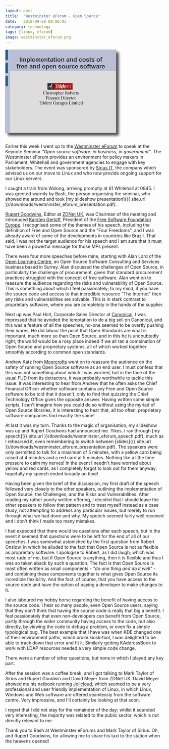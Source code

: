 ```yaml
---
layout: post
title:  "Westminster eForum - Open Source"
date:   2010-09-28 00:00:03
category: technology
tags: [linux, eforum]
image: westminster_eforum.png
---
```


<a href="/downloads/westminster_eforum_presentation.pdf"><img src="/assets/westminster_eforum.png" class="image-right" alt="Westminster eForum"></a>

Earlier this week I went up to the [Westminster eForum](http://www.westminstereforum.co.uk/) to speak at the Keynote Seminar *"Open source software: in business, in government"*.  The Westminster eForum provides an environment for policy makers in Parliament, Whitehall and government agencies to engage with key stakeholders.  The event was sponsored by [Sirius IT](http://www.siriusit.co.uk/), the company which advised us on our move to Linux and who now provide ongoing support for our Linux servers.  

<!--more-->

I caught a train from Woking, arriving promptly at 61 Whitehall at 0845.  I was greeted warmly by Bash, the person organising the seminar, who showed me around and took [my slideshow presentation]({{ site.url }}/downloads/westminster_eforum_presentation.pdf).

[Rupert Goodwins](http://www.zdnet.co.uk/blogs/ruperts-diary/), Editor at [ZDNet UK](http://www.zdnet.co.uk), was Chairman of the meeting and introduced [Karsten Gerloff](http://blogs.fsfe.org/gerloff/), President of the [Free Software Foundation Europe](http://www.fsfe.org).  I recognised some of the themes of his speech, including the definition of Free and Open Source and the "Four Freedoms", and I was already aware of some of the developments in countries like Brazil.  That said, I was not the target audience for his speech and I am sure that it must have been a powerful message for those MPs present.

There were four more speeches before mine, starting with Alan Lord of the [Open Learning Centre](http://www.theopenlearningcentre.com/), an Open Source Software Consulting and Services business based in Surrey.  Alan discussed the challenges of Open Source, in particularly the challenge of procurement, given that standard procurement practices struggled with the concept of free software.  Alan went on to reassure the audience regarding the risks and vulnerability of Open Source.  This is something about which I feel passionately; to my mind, if you have the source code and access to that incredible resource "The Internet" then any risks and vulnerabilities are solvable.  This is in stark contrast to proprietary software, where you are completely in the hands of the supplier.

Next up was Paul Holt, Corporate Sales Director at [Canonical](http://www.canonical.com).  I was impressed that he avoided the temptation to do a big sell on Canonical, and this was a feature of all the speeches, no-one seemed to be overtly pushing their wares.  He did labour the point that Open Standards are what is important, much more so than Open Source, and in this he is undoubtedly right; the world would be a rosy place indeed if we all ran a combination of Open Source and proprietary systems, all of which worked together smoothly according to common open standards.

Andrew Katz from [Moorcrofts](http://www.moorcrofts.com/) went on to reassure the audience on the safety of running Open Source software as an end user.  I must confess that this was not something about which I was worried, but in the face of the usual FUD from its detractors, it was probably worthwhile to tackle this issue.  It was interesting to hear from Andrew that he often asks the Chief Financial Officer whether software contains any Free and Open Source software to be told that it doesn't, only to find that quizzing the Chief Technology Office gives the opposite answer.  Having written some simple scripts, I can't imagine how you could do so without using the myriad of Open Source libraries; it is interesting to hear that, all too often, proprietary software companies find exactly the same!

At last it was my turn.  Thanks to the magic of organisation, my slideshow was up and Rupert Goodwins had announced me.  Yikes.  I ran through [my speech]({{ site.url }}/downloads/westminster_eforum_speech.pdf), much as I rehearsed it, even remembering to switch between [slides]({{ site.url }}/downloads/westminster_eforum_presentation.pdf).  The speakers were only permitted to talk for a maximum of 5 minutes, with a yellow card being raised at 4 minutes and a red card at 5 minutes.  Nothing like a little time pressure to calm my nerves!  In the event I needn't have worried about yellow and red cards, as I completely forgot to look out for them anyway; hopefully my speech ended broadly on time!

Having been given the brief of the discussion, my first draft of the speech followed very closely to the other speakers, outlining the implementation of Open Source, the Challenges, and the Risks and Vulnerabilities.  After reading my rather poorly written offering, I decided that I should leave the other speakers to follow that pattern and to treat myself instead as a case study, not attempting to address any particular issues, but merely to run through what we had done and why.  My speech seemed fairly well received and I don't think I made too many mistakes.

I had expected that there would be questions after each speech, but in the event it seemed that questions were to be left for the end of all of our speeches.  I was somewhat astonished by the first question from Robert Onslow, in which he alluded to the fact that Open Source is not as flexible as proprietary software.  I apologise to Robert, as I did laugh; which was most rude of me, but if Open Source is anything, then it is flexible and thus I was so taken aback by such a question.  The fact is that Open Source is most often written as small components - *"do one thing and do it well"* - and combining these components together is what gives Open Source its incredible flexibility.  And the fact, of course, that you have access to the source code and have the option of paying a developer to make changes to it.

I also laboured my hobby horse regarding the benefit of having access to the source code.  I hear so many people, even Open Source users, saying that they don't think that having the source code is really that big a benefit.  I feel passionately that even non-developers can benefit from Open Source, partly through the wider community having access to the code, but also directly, by viewing the code to debug a problem, or even fix a simple typological bug.  The best example that I have was when KDE changed one of their environment paths, which broke kiosk-tool, I was delighted to be able to track down that error and fit it.  Similarly getting KAddressBook to work with LDAP resources needed a very simple code change.

There were a number of other questions, but none in which I played any key part.

After the session was a coffee break, and I got talking to Mark Taylor of Sirius and Rupert Goodwin and David Meyer from ZDNet UK.  David Meyer showed me his netbook running [Jolicloud](http://www.jolicloud.com), which seemed to be a very professional and user friendly implementation of Linux, in which Linux, Windows and Web software are offered seamlessly from the software centre.  Very impressive, and I'll certainly be looking at that soon.

I regret that I did not stay for the remainder of the day; whilst it sounded very interesting, the majority was related to the public sector, which is not directly relevant to me.

Thank you to Bash at Westminster eForums and Mark Taylor of Sirius.  Oh, and Rupert Goodwins, for allowing me to share his taxi to the station when the heavens opened!

